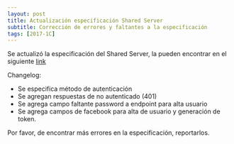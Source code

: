 ```yaml
---
layout: post
title: Actualización especificación Shared Server
subtitle: Corrección de errores y faltantes a la especificación
tags: [2017-1C]
---
```


Se actualizó la especificación del Shared Server, la pueden encontrar en el siguiente [link](http://rebilly.github.io/ReDoc/?url=https://gist.githubusercontent.com/NickCis/24b3922f204af2f44d85fae927fc6dc5/raw/975b713824b728a85d80a9ab1c11c5b7f367faf8/music-shared-api.yaml)

Changelog: 

* Se especifica método de autenticación 
* Se agregan respuestas de no autenticado (401) 
* Se agrega campo faltante password a endpoint para alta usuario 
* Se agrega campos de facebook para alta de usuario y generación de token. 

Por favor, de encontrar más errores en la especificación, reportarlos. 
